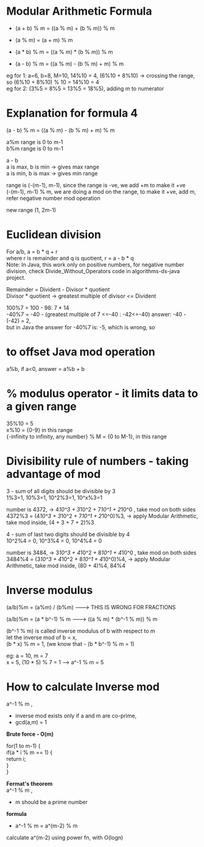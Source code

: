 # Modular Arithmetic Formula
- (a + b) % m = ((a % m) + (b % m)) % m  

- (a % m) = (a + m) % m  
  
- (a * b) % m = ((a % m) * (b % m)) % m  

- (a - b) % m = ((a % m) - (b % m) + m) % m

eg for 1: a=6, b=8, M=10, 14%10 = 4, (6%10 + 8%10) -> crossing the range, so (6%10 + 8%10) % 10 = 14%10 = 4    
eg for 2: (3%5 = 8%5 = 13%5 = 18%5), adding m to numerator    

# Explanation for formula 4   
(a - b) % m = ((a % m) - (b % m) + m) % m  

a%m range is 0 to m-1  
b%m range is 0 to m-1  

a - b  
a is max, b is min -> gives max range  
a is min, b is max -> gives min range   

range is (-(m-1), m-1), since the range is -ve, we add +m to make it +ve  
(-(m-1), m-1) % m, we are doing a mod on the range, to make it +ve, add m, refer negative number mod operation  

new range (1, 2m-1)

# Euclidean division    
For a/b, a = b * q + r  
where r is remainder and q is quotient, r = a - b * q  
Note: In Java, this work only on positive numbers, for negative number division, check Divide_Without_Operators code in algorithms-ds-java project.  

Remainder = Divident - Divisor * quotient  
Divisor * quotient -> greatest multiple of divisor <= Divident  

100%7 = 100 - 98: 7 * 14  
-40%7 = -40 - (greatest multiple of 7 <=-40 : -42<=-40) answer: -40 -(-42) = 2,   
but in Java the answer for -40%7 is: -5, which is wrong, so  

# to offset Java mod operation
a%b, if a<0, answer = a%b + b

# % modulus operator - it limits data to a given range  
35%10 = 5  
x%10 = {0-9} in this range  
{-infinity to infinity, any number} % M = {0 to M-1}, in this range  

# Divisibility rule of numbers - taking advantage of mod

3 - sum of all digits should be divisible by 3    
1%3=1, 10%3=1, 10^2%3=1, 10^x%3=1  

number is 4372, -> 4*10^3 + 3*10^2 + 7*10^1 + 2*10^0 , take mod on both sides  
4372%3 = (4*10^3 + 3*10^2 + 7*10^1 + 2*10^0)%3, -> apply Modular Arithmetic, take mod inside, (4 + 3 + 7 + 2)%3  

4 - sum of last two digits should be divisible by 4  
10^2%4 = 0, 10^3%4 = 0, 10^4%4 = 0  

number is 3484, -> 3*10^3 + 4*10^2 + 8*10^1 + 4*10^0 , take mod on both sides    
3484%4 = (3*10^3 + 4*10^2 + 8*10^1 + 4*10^0)%4, -> apply Modular Arithmetic, take mod inside, (80 + 4)%4, 84%4 

# Inverse modulus

(a/b)%m = (a%m) / (b%m) ---> THIS IS WRONG FOR FRACTIONS  

(a/b)%m = (a * b^-1) % m ---> ((a % m) * (b^-1 % m)) % m  

(b^-1 % m) is called inverse modulus of b with respect to m   
let the inverse mod of b = x,   
(b * x) % m = 1, (we know that - (b * b^-1) % m = 1)  

eg: a = 10, m = 7  
x = 5, (10 * 5) % 7 = 1 --> a^-1 % m = 5  

# How to calculate Inverse mod 

a^-1 % m , 
- inverse mod exists only if a and m are co-prime, 
- gcd(a,m) = 1  

**Brute force - O(m)**  

for(1 to m-1) {  
if(a * i % m == 1) {  
return i;  
}  
}  

**Fermat's theorem**  
a^-1 % m , 
- m should be a prime number

**formula**
- a^-1 % m = a^(m-2) % m   

calculate a^(m-2) using power fn, with O(logn)
